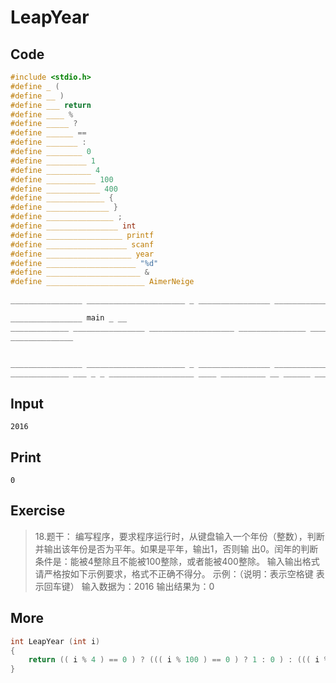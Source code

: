 # LeapYear

## Code

```C
#include <stdio.h>
#define _ (
#define __ )
#define ___ return
#define ____ %
#define _____ ?
#define ______ ==
#define _______ :
#define ________ 0
#define _________ 1
#define __________ 4
#define ___________ 100
#define ____________ 400
#define _____________ {
#define ______________ }
#define _______________ ;
#define ________________ int
#define _________________ printf
#define __________________ scanf
#define ___________________ year
#define ____________________ "%d"
#define _____________________ &
#define ______________________ AimerNeige

________________ ______________________ _ ________________ ___________________ __ _______________

________________ main _ __
_____________ ________________ ___________________ _______________ __________________ _ ____________________ , _____________________ ___________________ __ _______________ _________________ _ ____________________ , ______________________ _ ___________________ __ __ _______________
______________


________________ ______________________ _ ________________ ___________________ __
_____________ ___ _ _ ___________________ ____ __________ __ ______ ________ __ _____ _ _ _ ___________________ ____ ___________ __ ______ ________ __ _____ _________ _______ ________ __ _______ _ _ _ ___________________ ____ ____________ __ ______ ________ __ _____ ________ _______ _________ __ _______________ ______________
```

## Input

`2016`

## Print

`0`

## Exercise

> 18.题干： 
> 编写程序，要求程序运行时，从键盘输入一个年份（整数），判断并输出该年份是否为平年。如果是平年，输出1，否则输
> 出0。闰年的判断条件是：能被4整除且不能被100整除，或者能被400整除。 
> 输入输出格式请严格按如下示例要求，格式不正确不得分。 
> 示例：（说明：<Space>表示空格键  <CR>表示回车键） 
> 输入数据为：2016<CR> 
> 输出结果为：0

## More

```C
int LeapYear (int i)
{
    return (( i % 4 ) == 0 ) ? ((( i % 100 ) == 0 ) ? 1 : 0 ) : ((( i % 400 ) == 0 ) ? 0 : 1 );
}
```



